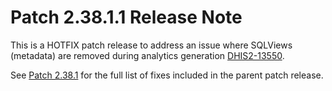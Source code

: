 # Patch 2.38.1.1 Release Note

This is a HOTFIX patch release to address an issue where SQLViews (metadata) are removed during analytics generation [DHIS2-13550](https://jira.dhis2.org/browse/DHIS2-13550).

See [Patch 2.38.1](ReleaseNote-2.38.1.md) for the full list of fixes included in the parent patch release.
